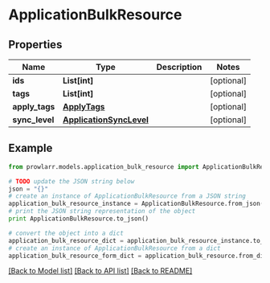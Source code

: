 # ApplicationBulkResource


## Properties
Name | Type | Description | Notes
------------ | ------------- | ------------- | -------------
**ids** | **List[int]** |  | [optional] 
**tags** | **List[int]** |  | [optional] 
**apply_tags** | [**ApplyTags**](ApplyTags.md) |  | [optional] 
**sync_level** | [**ApplicationSyncLevel**](ApplicationSyncLevel.md) |  | [optional] 

## Example

```python
from prowlarr.models.application_bulk_resource import ApplicationBulkResource

# TODO update the JSON string below
json = "{}"
# create an instance of ApplicationBulkResource from a JSON string
application_bulk_resource_instance = ApplicationBulkResource.from_json(json)
# print the JSON string representation of the object
print ApplicationBulkResource.to_json()

# convert the object into a dict
application_bulk_resource_dict = application_bulk_resource_instance.to_dict()
# create an instance of ApplicationBulkResource from a dict
application_bulk_resource_form_dict = application_bulk_resource.from_dict(application_bulk_resource_dict)
```
[[Back to Model list]](../README.md#documentation-for-models) [[Back to API list]](../README.md#documentation-for-api-endpoints) [[Back to README]](../README.md)


